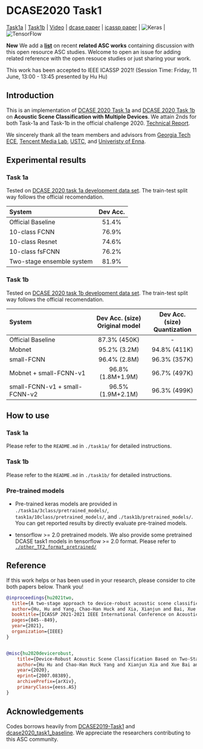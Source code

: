 # DCASE2020 Task1
[Task1a](https://github.com/MihawkHu/DCASE2020_task1/tree/master/task1a) | [Task1b](https://github.com/MihawkHu/DCASE2020_task1/tree/master/task1b) | [Video](https://youtu.be/-NuoZL5IUkI) | [dcase paper](https://arxiv.org/abs/2011.01447) | [icassp paper](https://ieeexplore.ieee.org/abstract/document/9414835) | <img alt="Keras" src="https://img.shields.io/badge/Keras%20-%23D00000.svg?&style=for-the-badge&logo=Keras&logoColor=white"/> | <img alt="TensorFlow" src="https://img.shields.io/badge/TensorFlow%20-%23FF6F00.svg?&style=for-the-badge&logo=TensorFlow&logoColor=white" />

**New** We add a [**list**](https://github.com/MihawkHu/DCASE2020_task1/blob/master/README.md#more-recent-related-works) on recent **related ASC works** containing discussion with this open resource ASC studies. Welcome to open an issue for adding related reference with the open resouce studies or just sharing your work.   

This work has been accepted to IEEE ICASSP 2021! (Session Time: Friday, 11 June, 13:00 - 13:45 presented by Hu Hu)

## Introduction
This is an implementation of [DCASE 2020 Task 1a](http://dcase.community/challenge2020/task-acoustic-scene-classification#subtask-a) and [DCASE 2020 Task 1b](http://dcase.community/challenge2020/task-acoustic-scene-classification#subtask-b) on **Acoustic Scene Classification with Multiple Devices**. We attain 2nds for both Task-1a and Task-1b in the official challenge 2020.  [Technical Report](https://arxiv.org/abs/2007.08389).

We sincerely thank all the team members and advisors from [Georgia Tech ECE](https://chl.ece.gatech.edu/), [Tencent Media Lab](https://avlab.qq.com/#/index), [USTC](http://staff.ustc.edu.cn/~jundu/), and [Univeristy of Enna](https://www.unikore.it/index.php/it/ingegneria-informatica-persone/docenti-del-corso/itemlist/category/1589-siniscalchi).


## Experimental results
### Task 1a
Tested on [DCASE 2020 task 1a development data set](http://dcase.community/challenge2020/task-acoustic-scene-classification#subtask-a). The train-test split way follows the official recomendation.  

| System       |   Dev Acc. | 
| :---         |      :----:   | 
| Official Baseline     | 51.4%  | 
|  10-class FCNN  | 76.9%    | 
|  10-class Resnet  | 74.6%    | 
|  10-class fsFCNN  | 76.2%    | 
|  Two-stage ensemble system  |  81.9%   | 


### Task 1b
Tested on [DCASE 2020 task 1b development data set](http://dcase.community/challenge2020/task-acoustic-scene-classification#subtask-b). The train-test split way follows the official recomendation.  

| System       |   Dev Acc. (size)<br> Original model| Dev Acc. (size) <br> Quantization | 
| :---         |      :----:   | :---: | 
| Official Baseline     | 87.3% (450K)   |  - | 
|   Mobnet  | 95.2% (3.2M)    | 94.8% (411K) | 
|   small-FCNN    |  96.4% (2.8M)    | 96.3% (357K) | 
|   Mobnet + small-FCNN-v1   | 96.8% (1.8M+1.9M)      | 96.7% (497K) | 
|   small-FCNN-v1 + small-FCNN-v2   | 96.5% (1.9M+2.1M)     | 96.3% (499K)| 


## How to use

### Task 1a
Please refer to the `README.md` in `./task1a/` for detailed instructions.

### Task 1b
Please refer to the `README.md` in `./task1b/` for detailed instructions.

### Pre-trained models
- Pre-trained keras models are provided in `./task1a/3class/pretrained_models/`, `task1a/10class/pretrained_models/`, and `./task1b/pretrained_models/`. You can get reported results by directly evaluate pre-trained models.

- tensorflow >= 2.0 pretrained models. We also provide some pretrained DCASE task1 models in tensorflow >= 2.0 format. 
Please refer to [`./other_TF2_format_pretrained/`](https://github.com/MihawkHu/DCASE2020_task1/tree/master/other_TF2_format_pretrained)

## Reference

If this work helps or has been used in your research, please consider to cite both papers below. Thank you!

```bib
@inproceedings{hu2021two,
  title={A two-stage approach to device-robust acoustic scene classification},
  author={Hu, Hu and Yang, Chao-Han Huck and Xia, Xianjun and Bai, Xue and Tang, Xin and Wang, Yajian and Niu, Shutong and Chai, Li and Li, Juanjuan and Zhu, Hongning and others},
  booktitle={ICASSP 2021-2021 IEEE International Conference on Acoustics, Speech and Signal Processing (ICASSP)},
  pages={845--849},
  year={2021},
  organization={IEEE}
}


@misc{hu2020devicerobust,
    title={Device-Robust Acoustic Scene Classification Based on Two-Stage Categorization and Data Augmentation},
    author={Hu Hu and Chao-Han Huck Yang and Xianjun Xia and Xue Bai and Xin Tang and Yajian Wang and Shutong Niu and Li Chai and Juanjuan Li and Hongning Zhu and Feng Bao and Yuanjun Zhao and Sabato Marco Siniscalchi and Yannan Wang and Jun Du and Chin-Hui Lee},
    year={2020},
    eprint={2007.08389},
    archivePrefix={arXiv},
    primaryClass={eess.AS}
}
```
<!-- 
### More Recent Related Works

Noted We simply generated the lists from [reference tools](https://scholar.google.com/scholar?cites=9189018070404450101&as_sdt=5,48&sciodt=0,48&). Feel free to pin us if you would like to share your work here. 

- Related to `Hu et al. "A Two-Stage Approach to Device-Robust Acoustic Scene Classification." ICASSP (2021)`.

| Title      |   Authors & Paper Link | Proc. |
| :---         |      :----:   |  :---: | 
| Attentive Max Feature Map for Acoustic Scene Classification with Joint Learning considering the Abstraction of Classes    | [Shim, H., et al.](https://arxiv.org/pdf/2104.07213) | Arxiv 2021 |
|  Unsupervised Multi-Target Domain Adaptation for Acoustic Scene Classification  | [D. Yang, et al.](https://arxiv.org/pdf/2105.10340v1)   | Arxiv 2021 |
|  CLOVA SUBMISSION FOR THE DCASE 2021 CHALLENGE: ACOUSTIC SCENECLASSIFICATION USING LIGHT ARCHITECTURES AND DEVICE AUGMENTATION  | [Heo H., et al.](http://dcase.community/documents/challenge2021/technical_reports/DCASE2021_Heo_30_t1.pdf)   | DCASE 2021 |
|A Multi-Head Relevance Weighting Framework For Learning Raw Waveform Audio Representations| [D Dutta et al.](https://arxiv.org/pdf/2107.14793.pdf)| WASPAA 21 |
| A MODEL ENSEMBLE APPROACH FOR AUDIO-VISUAL SCENE CLASSIFICATION | [Q. Wang, et al.](https://dcase.community/documents/challenge2021/technical_reports/DCASE2021_Du_124_t1.pdf) | DCASE 2021 |


- Related to `Hu, et al. "Device-robust acoustic scene classification based on two-stage categorization and data augmentation." DCASE (2020)`.

| Title      |   Authors & Paper Link | Proc. |
| :---         |      :----:   |  :---: | 
| Multi-Scale Temporal Convolution Network for Classroom Voice Detection    | [L Ma, et al. ](https://arxiv.org/pdf/2105.14717.pdf) | Arxiv 2021|
| Acoustic scene classification in dcase 2020 challenge: generalization across devices and low complexity solutions    | [T Heittola, et al. ](https://arxiv.org/pdf/2005.14623) | DCASE 2020|
| CNN-Based Acoustic Scene Classification System    | [Y Lee t al.](https://www.mdpi.com/2079-9292/10/4/371/pdf) | Electronics 2021|
|Relational Teacher Student Learning with Neural Label Embedding for Device Adaptation in Acoustic Scene Classification| [Hu et al.](https://arxiv.org/pdf/2008.00110) | Arxiv 2020 |
|Attentive Max Feature Map for Acoustic Scene Classification with Joint Learning considering the Abstraction of Classes| [H Shim et al.](https://arxiv.org/pdf/2104.07213) | Arxiv 2021 |
|A Two-Stage Approach to Device-Robust Acoustic Scene Classification| [Hu et al.](https://ieeexplore.ieee.org/abstract/document/9414835) | ICASSP 2021 |
|Slow-Fast Auditory Streams for Audio Recognition| [E Kazakos et al.](https://ieeexplore.ieee.org/abstract/document/9413376/?casa_token=4NeKa18wFhgAAAAA:St-kJhc7IVINo6_OTrG1GzIFZfJqzdTDjsjNr4DSquSy0iha-sPNA4sGcq7x1376t4zWJ4z9Ma8) | ICASSP 2021|
|Accelerating On-Device Learning with Layer-Wise Processor Selection Method on Unified Memory| [Ha, D. et al.](https://arxiv.org/pdf/2104.07213) |Sensors 2021|
| Attentive Max Feature Map for Acoustic Scene Classification with Joint Learning considering the Abstraction of Classes    | [Shim, H., et al.](https://arxiv.org/pdf/2104.07213) | Arxiv 2021 |
|Cross-Modal Spectrum Transformation Network for Acoustic Scene Classification| [Y. Liu et al.](https://ieeexplore.ieee.org/stamp/stamp.jsp?arnumber=9414779&casa_token=5GWzcjEV9ZYAAAAA:g1wIXMB0lbJsNpJr1DBY_xXPKqmdmIY6Z51cu7B_48gLsutt1h7xwFZqd7VVpio_9BP3RFdDgMI)|ICASSP 2021|
|A Multi-Head Relevance Weighting Framework For Learning Raw Waveform Audio Representations| [D Dutta et al.](https://arxiv.org/pdf/2107.14793.pdf)| WASPAA 21 |
|Shallow Convolution-Augmented Transformer with Differentiable Neural Computer for Low-Complexity Classification of Variable-Length Acoustic Scene| [S. Seo et al.](https://www.isca-speech.org/archive/pdfs/interspeech_2021/seo21_interspeech.pdf) | Interspeech 21|
|Robust Acoustic Scene Classification in the Presence of Active Foreground Speech| [S. Song et al.](https://arxiv.org/pdf/2108.00912.pdf) | Arxiv 21|
 -->

## Acknowledgements
Codes borrows heavily from [DCASE2019-Task1](https://github.com/McDonnell-Lab/DCASE2019-Task1) and [dcase2020_task1_baseline](https://github.com/toni-heittola/dcase2020_task1_baseline). We appreciate the researchers contributing to this ASC community.


